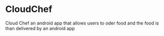 # CloudChef
Cloud Chef an android app that allows users to oder food and the food is than delivered by an android app
